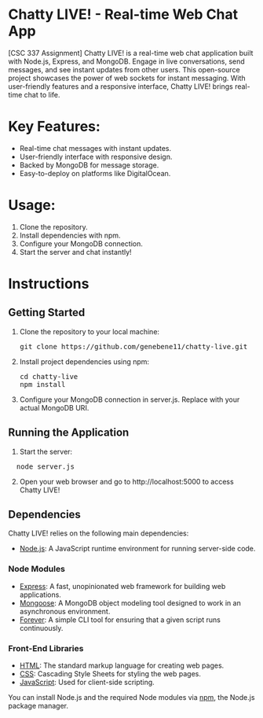# Chatty LIVE! - Real-time Web Chat App
[CSC 337 Assignment]
Chatty LIVE! is a real-time web chat application built with Node.js, Express, and MongoDB. Engage in live conversations, send messages, and see instant updates from other users. This open-source project showcases the power of web sockets for instant messaging. With user-friendly features and a responsive interface, Chatty LIVE! brings real-time chat to life.

# Key Features:
- Real-time chat messages with instant updates.
- User-friendly interface with responsive design.
- Backed by MongoDB for message storage.
- Easy-to-deploy on platforms like DigitalOcean.

# Usage:
1. Clone the repository.
2. Install dependencies with npm.
3. Configure your MongoDB connection.
4. Start the server and chat instantly!

# Instructions

## Getting Started
1. Clone the repository to your local machine:
   <pre>
   git clone https://github.com/genebene11/chatty-live.git
   </pre>
2. Install project dependencies using npm:
   <pre>
   cd chatty-live
   npm install
   </pre>
3. Configure your MongoDB connection in server.js. Replace <your-mongodb-uri> with your actual MongoDB URI.

## Running the Application
1. Start the server:
<pre>
  node server.js
</pre>
2. Open your web browser and go to http://localhost:5000 to access Chatty LIVE!

## Dependencies
Chatty LIVE! relies on the following main dependencies:

- [Node.js](https://nodejs.org/): A JavaScript runtime environment for running server-side code.

### Node Modules

- [Express](https://expressjs.com/): A fast, unopinionated web framework for building web applications.
- [Mongoose](https://mongoosejs.com/): A MongoDB object modeling tool designed to work in an asynchronous environment.
- [Forever](https://www.npmjs.com/package/forever): A simple CLI tool for ensuring that a given script runs continuously.

### Front-End Libraries

- [HTML](https://developer.mozilla.org/en-US/docs/Web/HTML): The standard markup language for creating web pages.
- [CSS](https://developer.mozilla.org/en-US/docs/Web/CSS): Cascading Style Sheets for styling the web pages.
- [JavaScript](https://developer.mozilla.org/en-US/docs/Web/JavaScript): Used for client-side scripting.

You can install Node.js and the required Node modules via [npm](https://www.npmjs.com/), the Node.js package manager.
